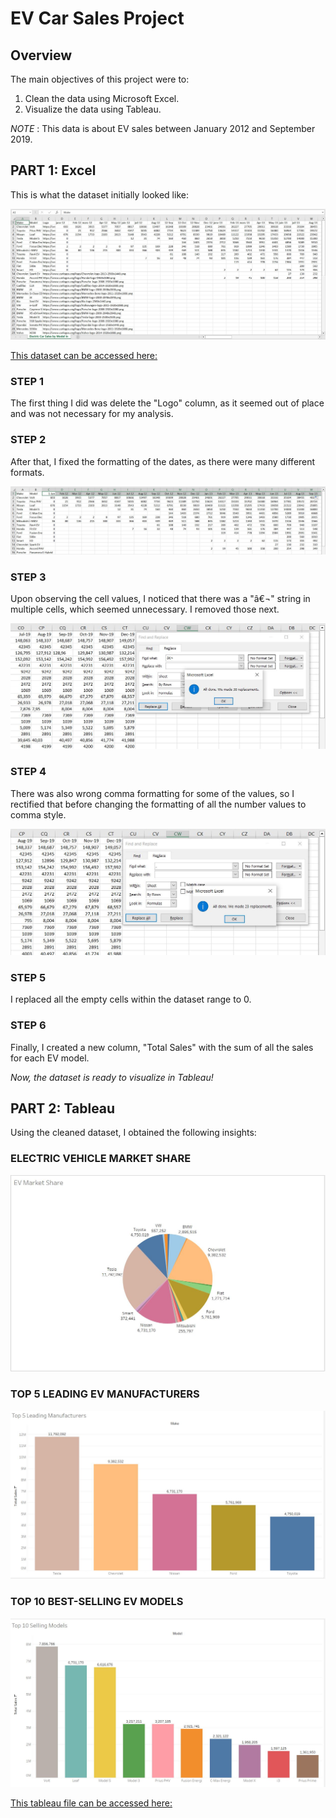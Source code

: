 # EV Car Sales Project

## Overview
The main objectives of this project were to:

1. Clean the data using Microsoft Excel.
2. Visualize the data using Tableau.

*NOTE* : This data is about EV sales between January 2012 and September 2019.


## PART 1: Excel

This is what the dataset initially looked like:

![Image Not Available!](https://github.com/shounjacob/EV_Car_Sales/blob/main/Screenshots/1.JPG)

[This dataset can be accessed here:](https://github.com/shounjacob/EV_Car_Sales/blob/main/Electric%20Car%20Sales%20by%20Model%20in%20USA%20(INITIAL).csv) 

### **STEP 1**
The first thing I did was delete the "Logo" column, as it seemed out of place and was not necessary for my analysis.



### **STEP 2**
After that, I fixed the formatting of the dates, as there were many different formats.

![Image Not Available!](https://github.com/shounjacob/EV_Car_Sales/blob/main/Screenshots/2.%20date%20change.JPG)




### **STEP 3**
Upon observing the cell values, I noticed that there was a "â€¬" string in multiple cells, which seemed unnecessary. I removed those next.

![Image Not Available!](https://github.com/shounjacob/EV_Car_Sales/blob/main/Screenshots/3.%20replace%20weird%20text.JPG)



### **STEP 4**
There was also wrong comma formatting for some of the values, so I rectified that before changing the formatting of all the number values to comma style.

![Image Not Available!](https://github.com/shounjacob/EV_Car_Sales/blob/main/Screenshots/4.%20replace%20commas.JPG)



### **STEP 5**
I replaced all the empty cells within the dataset range to 0.



### **STEP 6**
Finally, I created a new column, "Total Sales" with the sum of all the sales for each EV model. 

*Now, the dataset is ready to visualize in Tableau!*








## PART 2: Tableau

Using the cleaned dataset, I obtained the following insights:

### ELECTRIC VEHICLE MARKET SHARE
![Image Not Available!](https://github.com/shounjacob/EV_Car_Sales/blob/main/Screenshots/TAB%201.JPG)

### TOP 5 LEADING EV MANUFACTURERS
![Image Not Available!](https://github.com/shounjacob/EV_Car_Sales/blob/main/Screenshots/TAB%202.JPG)

### TOP 10 BEST-SELLING EV MODELS
![Image Not Available!](https://github.com/shounjacob/EV_Car_Sales/blob/main/Screenshots/TAB%203.JPG)


[This tableau file can be accessed here:](https://public.tableau.com/app/profile/shounjacob1204/viz/EVCarSales_16896319792250/MyStory)
